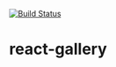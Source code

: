 [![Build Status](https://travis-ci.org/kurpachsv/react-gallery.svg?branch=master)](https://travis-ci.org/kurpachsv/react-gallery)

# react-gallery

